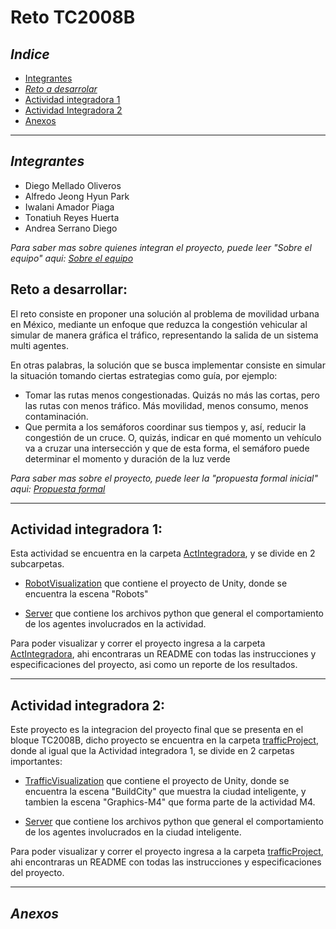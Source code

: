 # Reto TC2008B

## _Indice_ 
- [Integrantes](#integrantes)
- [_Reto a desarrolar_](#reto-a-desarrollar)
- [Actividad integradora 1](#actividad-integradora-1)
- [Actividad Integradora 2](#actividad-integradora-2)
- [Anexos](#anexos)

--- 


## _Integrantes_ 
- Diego Mellado Oliveros 
- Alfredo Jeong Hyun Park
- Iwalani Amador Piaga 
- Tonatiuh Reyes Huerta 
- Andrea Serrano Diego

_Para saber mas sobre quienes integran el proyecto, puede leer "Sobre el equipo" aqui: [Sobre el equipo](https://github.com/ivalani/Project-Multiagentes/blob/main/Arranque_de_proyecto/integrantes.md)_

## Reto a desarrollar: 
El reto consiste en proponer una solución al problema de movilidad urbana en México, mediante un enfoque que reduzca la congestión vehicular al simular de manera gráfica el tráfico, representando la salida de un sistema multi agentes.

En otras palabras, la solución que se busca implementar consiste en simular la situación tomando ciertas estrategias como guía, por ejemplo: 
* Tomar las rutas menos congestionadas. Quizás no más las cortas, pero las rutas con menos tráfico. Más movilidad, menos consumo, menos contaminación.
* Que permita a los semáforos coordinar sus tiempos y, así, reducir la congestión de un cruce. O, quizás, indicar en qué momento un vehículo va a cruzar una intersección y que de esta forma, el semáforo puede determinar el momento y duración de la luz verde

_Para saber mas sobre el proyecto, puede leer la "propuesta formal inicial" aqui: [Propuesta formal](https://github.com/ivalani/Project-Multiagentes/blob/main/Arranque_de_proyecto/propuesta.md)_

---

## Actividad integradora 1: 
Esta actividad se encuentra en la carpeta [ActIntegradora](https://github.com/ivalani/Project-Multiagentes/tree/main/ActIntegradora), y se divide en 2 subcarpetas. 

* [RobotVisualization](https://github.com/ivalani/Project-Multiagentes/tree/main/ActIntegradora/RobotVisualization) que contiene el proyecto de Unity, donde se encuentra la escena "Robots"

* [Server](https://github.com/ivalani/Project-Multiagentes/tree/main/ActIntegradora/Server) que contiene los archivos python que general el comportamiento de los agentes involucrados en la actividad. 

Para poder visualizar y correr el proyecto ingresa a la carpeta [ActIntegradora](https://github.com/ivalani/Project-Multiagentes/tree/main/ActIntegradora), ahi encontraras un README con todas las instrucciones y especificaciones del proyecto, asi como un reporte de los resultados. 

---

## Actividad integradora 2: 

Este proyecto es la integracion del proyecto final que se presenta en el bloque TC2008B, dicho proyecto se encuentra en la carpeta [trafficProject](https://github.com/ivalani/Project-Multiagentes/tree/main/trafficProject), donde al igual que la Actividad integradora 1, se divide en 2 carpetas importantes: 

* [TrafficVisualization](https://github.com/ivalani/Project-Multiagentes/tree/main/trafficProject/TrafficVisualization) que contiene el proyecto de Unity, donde se encuentra la escena "BuildCity" que muestra la ciudad inteligente, y tambien la escena "Graphics-M4" que forma parte de la actividad M4. 

* [Server](https://github.com/ivalani/Project-Multiagentes/tree/main/trafficProject/Server) que contiene los archivos python que general el comportamiento de los agentes involucrados en la ciudad inteligente. 

Para poder visualizar y correr el proyecto ingresa a la carpeta [trafficProject](https://github.com/ivalani/Project-Multiagentes/tree/main/trafficProject), ahi encontraras un README con todas las instrucciones y especificaciones del proyecto.

---

## _Anexos_  
